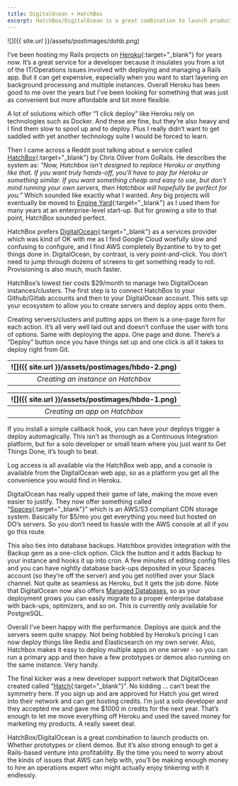 ```yaml
---
title: DigitalOcean + HatchBox
excerpt: HatchBox/DigitalOcean is a great combination to launch products on. Whether prototypes or client demos. But it’s also strong enough to get a Rails-based venture into profitability.
---
```


 ![]({{ site.url }}/assets/postimages/dohb.png)

I’ve been hosting my Rails projects on [Heroku](https://www.heroku.com/){:target="_blank"} for years now. It’s a great service for a developer because it insulates you from a lot of the IT/Operations issues involved with deploying and managing a Rails app. But it can get expensive, especially when you want to start layering on background processing and multiple instances. Overall Heroku has been good to me over the years but I’ve been looking for something that was just as convenient but more affordable and bit more flexible.

A lot of solutions which offer “1 click deploy” like Heroku rely on technologies such as Docker. And these are fine, but they’re also heavy and I find them slow to spool up and to deploy. Plus I really didn’t want to get saddled with yet another technology suite I would be forced to learn.

Then I came across a Reddit post talking about a service called [HatchBox](https://www.hatchbox.io/){:target="_blank"} by Chris Oliver from GoRails. He describes the system as: _"Now, Hatchbox isn't designed to replace Heroku or anything like that. If you want truly hands-off, you'll have to pay for Heroku or something similar. If you want something cheap and easy to use, but don't mind running your own servers, then Hatchbox will hopefully be perfect for you.”_ Which sounded like exactly what I wanted. Any big projects will eventually be moved to [Engine Yard](https://www.engineyard.com/){:target="_blank"} as I used them for many years at an enterprise-level start-up. But for growing a site to that point, HatchBox sounded perfect.

HatchBox prefers [DigitalOcean](https://www.digitalocean.com/){:target="_blank"} as a services provider which was kind of OK with me as I find Google Cloud woefully slow and confusing to configure, and I find AWS completely Byzantine to try to get things done in. DigitalOcean, by contrast, is very point-and-click. You don’t need to jump through dozens of screens to get something ready to roll. Provisioning is also much, much faster.

HatchBox’s lowest tier costs $29/month to manage two DigitalOcean instances/clusters. The first step is to connect HatchBox to your Github/Gitlab accounts and then to your DigitalOcean account. This sets up your ecosystem to allow you to create servers and deploy apps onto them. 

Creating servers/clusters and putting apps on them is a one-page form for each action. It’s all very well laid out and doesn’t confuse the user with tons of options. Same with deploying the apps. One page and done. There’s a “Deploy” button once you have things set up and one click is all it takes to deploy right from Git.

| ![]({{ site.url }}/assets/postimages/hbdo-2.png) | 
|:--:| 
| *Creating an instance on Hatchbox* |

| ![]({{ site.url }}/assets/postimages/hbdo-1.png) | 
|:--:| 
| *Creating an app on Hatchbox* |


If you install a simple callback hook, you can have your deploys trigger a deploy automagically. This isn’t as thorough as a Continuous Integration platform, but for a solo developer or small team where you just want to Get Things Done, it’s tough to beat.

Log access is all available via the HatchBox web app, and a console is available from the DigitalOcean web app, so as a platform you get all the convenience you would find in Heroku. 

DigitalOcean has really upped their game of late, making the move even easier to justify. They now offer something called “[Spaces](https://www.digitalocean.com/products/spaces/){:target="_blank"}” which is an AWS/S3 compliant CDN storage system. Basically for $5/mo you get everything you need but hosted on DO’s servers. So you don’t need to hassle with the AWS console at all if you go this route. 

This also ties into database backups. Hatchbox provides integration with the Backup gem as a one-click option. Click the button and it adds Backup to your instance and hooks it up into cron. A few minutes of editing config files and you can have nightly database back-ups deposited in your Spaces account (so they’re off the server) and you get notified over your Slack channel. Not quite as seamless as Heroku, but it gets the job done. Note that DigitalOcean now also offers [Managed Databases](https://www.digitalocean.com/products/managed-databases/), so as your deployment grows you can easily migrate to a proper enterprise database with back-ups, optimizers, and so on. This is currently only available for PostgreSQL.

Overall I’ve been happy with the performance. Deploys are quick and the servers seem quite snappy. Not being hobbled by Heroku’s pricing I can now deploy things like Redis and Elasticsearch on my own server. Also, Hatchbox makes it easy to deploy multiple apps on one server - so you can run a primary app and then have a few prototypes or demos also running on the same instance. Very handy.

The final kicker was a new developer support network that DigitalOcean created called “[Hatch](https://www.digitalocean.com/hatch/){:target="_blank"}”. No kidding ... can’t beat the symmetry here. If you sign up and are approved for Hatch you get wired into their network and can get hosting credits. I’m just a solo developer and they accepted me and gave me $1000 in credits for the next year. That’s enough to let me move everything off Heroku and used the saved money for marketing my products. A really sweet deal.

HatchBox/DigitalOcean is a great combination to launch products on. Whether prototypes or client demos. But it’s also strong enough to get a Rails-based venture into profitability. By the time you need to worry about the kinds of issues that AWS can help with, you’ll be making enough money to hire an operations expert who might actually enjoy tinkering with it endlessly.
